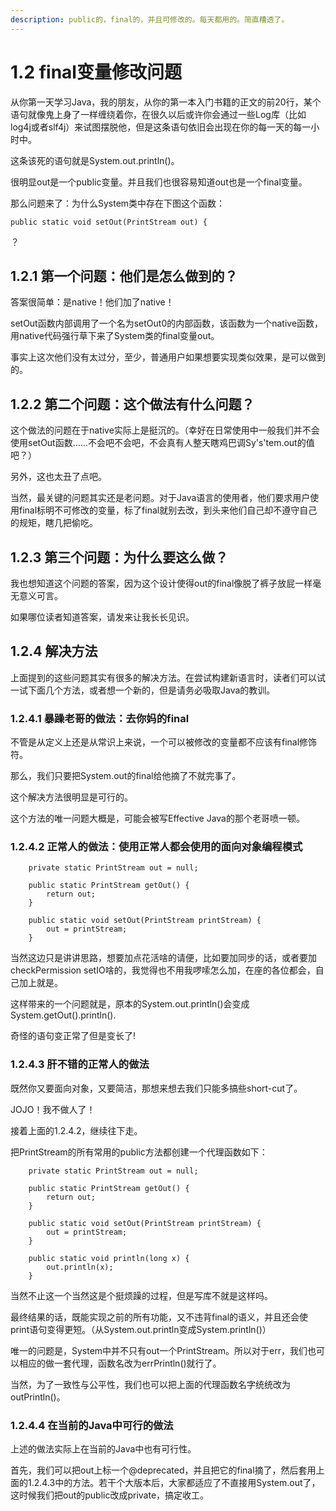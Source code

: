 ```yaml
---
description: public的，final的，并且可修改的。每天都用的。简直糟透了。
---
```


# 1.2 final变量修改问题

从你第一天学习Java，我的朋友，从你的第一本入门书籍的正文的前20行，某个语句就像鬼上身了一样缠绕着你，在很久以后或许你会通过一些Log库（比如log4j或者slf4j）来试图摆脱他，但是这条语句依旧会出现在你的每一天的每一小时中。

这条该死的语句就是System.out.println\(\)。

很明显out是一个public变量。并且我们也很容易知道out也是一个final变量。

那么问题来了：为什么System类中存在下图这个函数：

```text
public static void setOut(PrintStream out) {
```

？

## 1.2.1 第一个问题：他们是怎么做到的？

答案很简单：是native！他们加了native！

setOut函数内部调用了一个名为setOut0的内部函数，该函数为一个native函数，用native代码强行草下来了System类的final变量out。

事实上这次他们没有太过分，至少，普通用户如果想要实现类似效果，是可以做到的。

## 1.2.2 第二个问题：这个做法有什么问题？

这个做法的问题在于native实际上是挺沉的。（幸好在日常使用中一般我们并不会使用setOut函数……不会吧不会吧，不会真有人整天瞎鸡巴调Sy's'tem.out的值吧？）

另外，这也太丑了点吧。

当然，最关键的问题其实还是老问题。对于Java语言的使用者，他们要求用户使用final标明不可修改的变量，标了final就别去改，到头来他们自己却不遵守自己的规矩，瞎几把偷吃。

## 1.2.3 第三个问题：为什么要这么做？

我也想知道这个问题的答案，因为这个设计使得out的final像脱了裤子放屁一样毫无意义可言。

如果哪位读者知道答案，请发来让我长长见识。

## 1.2.4 解决方法

上面提到的这些问题其实有很多的解决方法。在尝试构建新语言时，读者们可以试一试下面几个方法，或者想一个新的，但是请务必吸取Java的教训。

### 1.2.4.1 暴躁老哥的做法：去你妈的final

不管是从定义上还是从常识上来说，一个可以被修改的变量都不应该有final修饰符。

那么，我们只要把System.out的final给他摘了不就完事了。

这个解决方法很明显是可行的。

这个方法的唯一问题大概是，可能会被写Effective Java的那个老哥喷一顿。

### 1.2.4.2 正常人的做法：使用正常人都会使用的面向对象编程模式

```text
    private static PrintStream out = null;

    public static PrintStream getOut() {
        return out;
    }

    public static void setOut(PrintStream printStream) {
        out = printStream;
    }
```

当然这边只是讲讲思路，想要加点花活啥的请便，比如要加同步的话，或者要加checkPermission setIO啥的，我觉得也不用我啰嗦怎么加，在座的各位都会，自己加上就是。

这样带来的一个问题就是，原本的System.out.println\(\)会变成System.getOut\(\).println\(\).

奇怪的语句变正常了但是变长了!

### 1.2.4.3 肝不错的正常人的做法

既然你又要面向对象，又要简洁，那想来想去我们只能多搞些short-cut了。

JOJO！我不做人了！

接着上面的1.2.4.2，继续往下走。

把PrintStream的所有常用的public方法都创建一个代理函数如下：

```text
    private static PrintStream out = null;

    public static PrintStream getOut() {
        return out;
    }

    public static void setOut(PrintStream printStream) {
        out = printStream;
    }

    public static void println(long x) {
        out.println(x);
    }
```

当然不止这一个当然这是个挺烦躁的过程，但是写库不就是这样吗。

最终结果的话，既能实现之前的所有功能，又不违背final的语义，并且还会使print语句变得更短。（从System.out.println变成System.println\(\)）

唯一的问题是，System中并不只有out一个PrintStream。所以对于err，我们也可以相应的做一套代理，函数名改为errPrintln\(\)就行了。

当然，为了一致性与公平性，我们也可以把上面的代理函数名字统统改为outPrintln\(\)。

### 1.2.4.4 在当前的Java中可行的做法

上述的做法实际上在当前的Java中也有可行性。

首先，我们可以把out上标一个@deprecated，并且把它的final摘了，然后套用上面的1.2.4.3中的方法。若干个大版本后，大家都适应了不直接用System.out了，这时候我们把out的public改成private，搞定收工。



